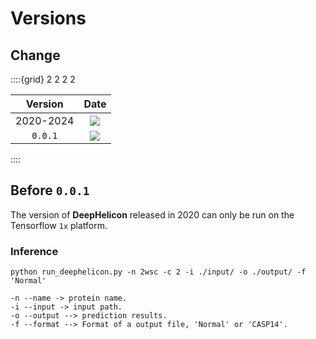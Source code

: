 # Versions

## Change

::::{grid} 2 2 2 2

|  Version  |                                  Date                                   |
|:---------:|:-----------------------------------------------------------------------:|
| 2020-2024 | ![](https://img.shields.io/badge/past_released-February._2020-red.svg)  |
|  `0.0.1`  | ![](https://img.shields.io/badge/latest_released-April._2025-green.svg) |

::::

## Before `0.0.1`

The version of **DeepHelicon** released in 2020 can only be run on the Tensorflow `1x` platform.

### Inference

```{code} shell
python run_deephelicon.py -n 2wsc -c 2 -i ./input/ -o ./output/ -f 'Normal'
```

```{code} shell
-n --name -> protein name.
-i --input -> input path.
-o --output --> prediction results.
-f --format --> Format of a output file, 'Normal' or 'CASP14'.
```
